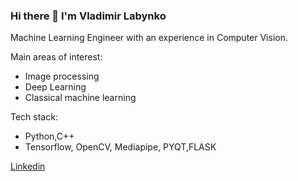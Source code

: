 ### Hi there 👋 I'm Vladimir Labynko 

Machine Learning Engineer with an experience in Computer Vision.

Main areas of interest:
- Image processing
- Deep Learning
- Classical machine learning

Tech stack:

- Python,C++
- Tensorflow, OpenCV, Mediapipe, PYQT,FLASK

[Linkedin](https://www.linkedin.com/in/vladimir-labynko)

